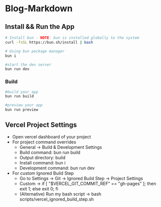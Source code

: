 # Blog-Markdown

## Install && Run the App

```bash
# Install bun - NOTE: bun is installed globally to the system
curl -fsSL https://bun.sh/install | bash

# Using bun package manager
bun i

#start the dev server
bun run dev

```

### Build

```bash
#build your app
bun run build

#preview your app
bun run preview
```

## Vercel Project Settings

- Open vercel dashboard of your project
- For project command overrides
    - General -> Build & Development Settings
    - Build command: bun run build
    - Output directory: build
    - Install command: bun i
    - Development command: bun run dev
- For custom Ignored Build Step
    - Go to Settings -> Git -> Ignored Build Step -> Project Settings
    - Custom -> if [ "$VERCEL_GIT_COMMIT_REF" == "gh-pages" ]; then exit 1; else exit 0; fi
    - (Alternative) Run my bash script -> bash scripts/vercel_ignored_build_step.sh